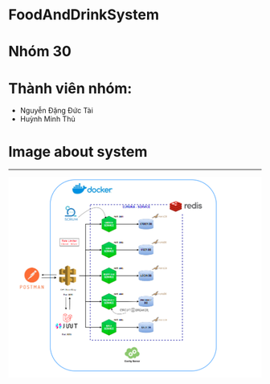 # FoodAndDrinkSystem
# Nhóm 30
# Thành viên nhóm:
- Nguyễn Đặng Đức Tài
- Huỳnh Minh Thủ

# Image about system
<hr>
<p>
<img src="Image-about-system/Order-food-and-drink-system-new2.png">
</p>
